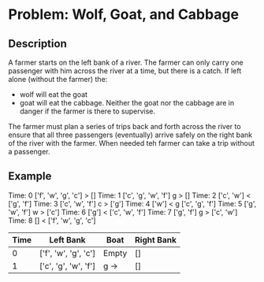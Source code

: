 # Problem: Wolf, Goat, and Cabbage

## Description

A farmer starts on the left bank of a river. The farmer can only carry one passenger with him across the river at a time, but there is a catch. If left alone (without the farmer) the:
* wolf will eat the goat
* goat will eat the cabbage.
Neither the goat nor the cabbage are in danger if the farmer is there to supervise.

The farmer must plan a series of trips back and forth across the river to ensure that all three passengers (eventually) arrive safely on the right bank of the river with the farmer. When needed teh farmer can take a trip without a passenger.

## Example

Time:  0 ['f', 'w', 'g', 'c']   > []
Time:  1 ['c', 'g', 'w', 'f'] g > []
Time:  2 ['c', 'w'] <   ['g', 'f']
Time:  3 ['c', 'w', 'f'] c > ['g']
Time:  4 ['w'] < g ['c', 'g', 'f']
Time:  5 ['g', 'w', 'f'] w > ['c']
Time:  6 ['g'] <   ['c', 'w', 'f']
Time:  7 ['g', 'f'] g > ['c', 'w']
Time:  8 [] <   ['f', 'w', 'g', 'c']


|  Time  | Left Bank  | Boat | Right Bank |
| ------------- | ------------- | ------------- | ------------- |
| 0 | ['f', 'w', 'g', 'c']  | Empty  | []  |
| 1 | ['c', 'g', 'w', 'f']  | g ->  | []  |


